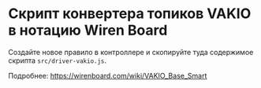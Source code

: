 # Скрипт конвертера топиков VAKIO в нотацию Wiren Board

Создайте новое правило в контроллере и скопируйте туда содержимое скрипта `src/driver-vakio.js`.

Подробнее: https://wirenboard.com/wiki/VAKIO_Base_Smart
